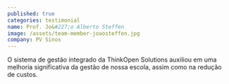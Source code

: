 ```yaml
---
published: true
categories: testimonial
name: Prof. Jo&#227;o Alberto Steffen
image: /assets/team-member-joaosteffen.jpg
company: PV Sinos
---
```



O sistema de gest&#227;o integrado da ThinkOpen Solutions auxiliou em uma melhoria significativa da gest&#227;o de nossa escola, assim como na redu&#231;&#227;o de custos.